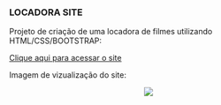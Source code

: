 ### LOCADORA SITE

Projeto de criação de uma locadora de filmes utilizando HTML/CSS/BOOTSTRAP:

<a href="https://ifmobtube.000webhostapp.com/index.html">Clique aqui para acessar o site</a>

Imagem de vizualização do site: 

<div align="center">
  <img src="https://github.com/MarcosMob/Site-Locadora/assets/165196701/55f80986-f20c-4827-9b00-4c5d7bd8665c">
</div>
